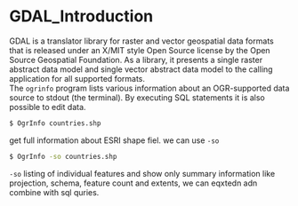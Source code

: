 # GDAL_Introduction
GDAL is a translator library for raster and vector geospatial data formats that is released under an X/MIT style Open Source license by the Open Source Geospatial Foundation. As a library, it presents a single raster abstract data model and single vector abstract data model to the calling application for all supported formats. <br />
The  `ogrinfo` program lists various information about an OGR-supported data source to stdout (the terminal). By executing SQL statements it is also possible to edit data.

```bash
$ OgrInfo countries.shp
```
get full information about ESRI shape fiel. we can use  `-so`
```bash
$ OgrInfo -so countries.shp
```
`-so` listing of individual features and show only summary information like projection, schema, feature count and extents, we can eqxtedn adn combine with sql quries.


